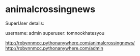# animalcrossingnews

SuperUser details:

username: admin
superuser: tomnookhatesyou

http://robynnmcc.pythonanywhere.com/animalcrossingnews/
http://robynnmcc.pythonanywhere.com/admin
